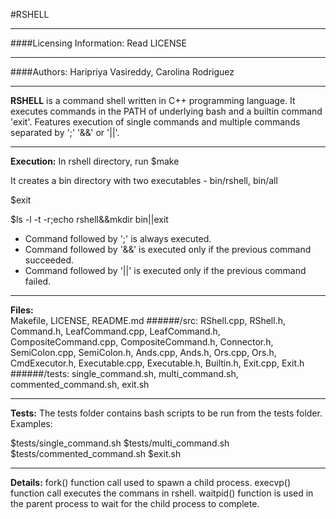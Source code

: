#RSHELL
___
####Licensing Information: Read LICENSE
___
####Authors:
Haripriya Vasireddy, Carolina Rodriguez
___
**RSHELL** is a command shell written in C++ programming language. It executes commands in the PATH of underlying bash and a builtin command 'exit'. Features execution of single commands and multiple commands separated by ';'  '&&' or '||'.
___
**Execution:** In rshell directory, run $make

It creates a bin directory with two executables - bin/rshell, bin/all

$exit     

$ls -l -t -r;echo rshell&&mkdir bin||exit
- Command followed by ';' is always executed.
- Command followed by '&&' is executed only if the previous command succeeded.
- Command followed by '||' is executed only if the previous command failed.

___
**Files:**  
Makefile, LICENSE, README.md
######/src:
RShell.cpp, RShell.h, Command.h, LeafCommand.cpp, LeafCommand.h, CompositeCommand.cpp, CompositeCommand.h, Connector.h, SemiColon.cpp, SemiColon.h, Ands.cpp, Ands.h, Ors.cpp, Ors.h, CmdExecutor.h, Executable.cpp, Executable.h, Builtin.h, Exit.cpp, Exit.h
######/tests:
single_command.sh, multi_command.sh, commented_command.sh, exit.sh
___

**Tests:**
The tests folder contains bash scripts to be run from the tests folder. Examples:

$tests/single_command.sh  $tests/multi_command.sh  $tests/commented_command.sh  $exit.sh
___
**Details:**
fork() function call used to spawn a child process. execvp() function call executes the commans in rshell. waitpid() function is used in the parent process to wait for the child process to complete.




